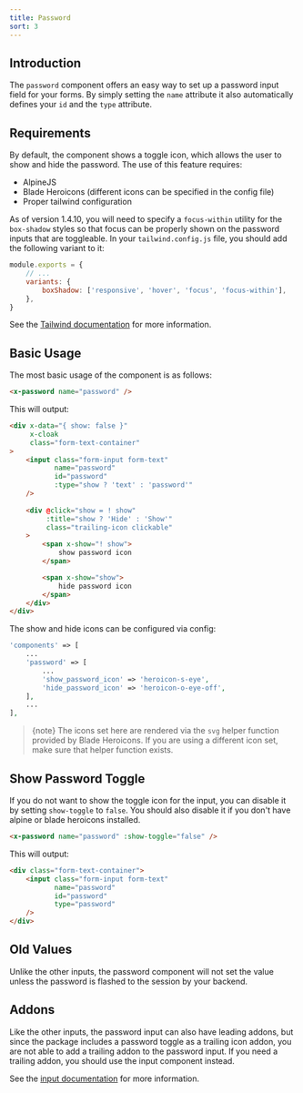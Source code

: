 ```yaml
---
title: Password
sort: 3
---
```


## Introduction

The `password` component offers an easy way to set up a password input field for your forms. By simply setting the `name` attribute it also automatically defines your `id` and the `type` attribute.

## Requirements

By default, the component shows a toggle icon, which allows the user to show and hide the password. The use of this feature requires:

- AlpineJS
- Blade Heroicons (different icons can be specified in the config file)
- Proper tailwind configuration

As of version 1.4.10, you will need to specify a `focus-within` utility for the `box-shadow` styles so that focus can be properly shown
on the password inputs that are toggleable. In your `tailwind.config.js` file, you should add the following variant to it:

```js
module.exports = {
    // ...
    variants: {
        boxShadow: ['responsive', 'hover', 'focus', 'focus-within'],
    },
}
```

See the [Tailwind documentation](https://tailwindcss.com/docs/pseudo-class-variants#focus-within) for more information.

## Basic Usage

The most basic usage of the component is as follows:

```html
<x-password name="password" />
```

This will output:

```html
<div x-data="{ show: false }"
     x-cloak 
     class="form-text-container"
>
    <input class="form-input form-text"
           name="password"
           id="password"
           :type="show ? 'text' : 'password'"
    />
    
    <div @click="show = ! show"
         :title="show ? 'Hide' : 'Show'"
         class="trailing-icon clickable"
    >
        <span x-show="! show">
            show password icon
        </span>

        <span x-show="show">
            hide password icon
        </span>
    </div>
</div>
```

The show and hide icons can be configured via config:

```php
'components' => [
    ...
    'password' => [
        ...
        'show_password_icon' => 'heroicon-s-eye',
        'hide_password_icon' => 'heroicon-o-eye-off',
    ],
    ...
],
```

> {note} The icons set here are rendered via the `svg` helper function provided by Blade Heroicons. If you are using a different icon set, make sure that helper function exists.

## Show Password Toggle

If you do not want to show the toggle icon for the input, you can disable it by setting `show-toggle` to `false`. You should also disable it if you don't have alpine or blade heroicons installed.

```html
<x-password name="password" :show-toggle="false" />
```

This will output:

```html
<div class="form-text-container">
    <input class="form-input form-text"
           name="password"
           id="password"
           type="password"
    />
</div>
```

## Old Values

Unlike the other inputs, the password component will not set the value unless the password is flashed to the session by your backend.

## Addons

Like the other inputs, the password input can also have leading addons, but since the package
includes a password toggle as a trailing icon addon, you are not able to add a trailing addon
to the password input. If you need a trailing addon, you should use the input component instead.

See the [input documentation](/docs/laravel-form-components//{version}/components/input#addons) for more information.
